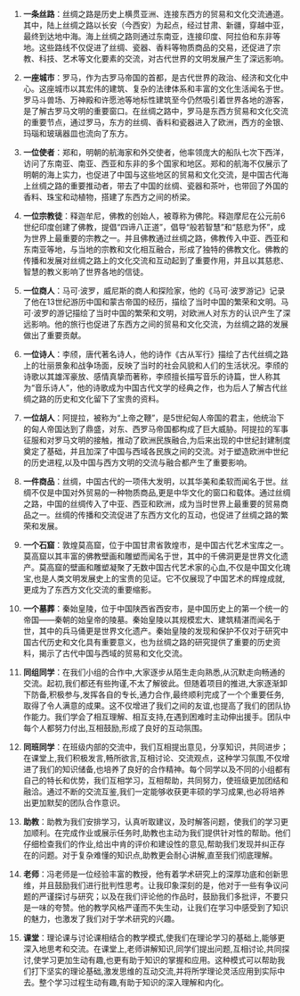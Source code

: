 1. **一条丝路**：丝绸之路是历史上横贯亚洲、连接东西方的贸易和文化交流通道。其中，陆上丝绸之路以长安（今西安）为起点，经过甘肃、新疆，穿越中亚，最终到达地中海。海上丝绸之路则通过东南亚，连接印度、阿拉伯和东非等地。这些路线不仅促进了丝绸、瓷器、香料等物质商品的交易，还促进了宗教、科技、艺术等文化要素的交流，对古代世界的文明发展产生了深远影响。

2. **一座城市**：罗马，作为古罗马帝国的首都，是古代世界的政治、经济和文化中心。这座城市以其宏伟的建筑、复杂的法律体系和丰富的文化生活闻名于世。罗马斗兽场、万神殿和许愿池等地标性建筑至今仍然吸引着世界各地的游客，是了解古罗马文明的重要窗口。在丝绸之路中，罗马是东西方贸易和文化交流的重要节点，通过罗马，东方的丝绸、香料和瓷器进入了欧洲，西方的金银、玛瑙和玻璃器皿也流向了东方。

3. **一位使者**：郑和，明朝的航海家和外交使者，他率领庞大的船队七次下西洋，访问了东南亚、南亚、西亚和东非的多个国家和地区。郑和的航海不仅展示了明朝的海上实力，也促进了中国与这些地区的贸易和文化交流，是中国古代海上丝绸之路的重要推动者，带去了中国的丝绸、瓷器和茶叶，也带回了外国的香料、珠宝和动植物，搭建了东西方之间的桥梁。

4. **一位宗教徒**：释迦牟尼，佛教的创始人，被尊称为佛陀。释迦摩尼在公元前6世纪印度创建了佛教，提倡“四谛八正道”，倡导“般若智慧”和“慈悲为怀”，成为世界上最重要的宗教之一。并且佛教通过丝绸之路，佛教传入中亚、西亚和东南亚等地，与当地的宗教和文化相互融合，形成了独特的佛教文化。佛教的传播和发展对丝绸之路上的文化交流和互动起到了重要作用，并且以其慈悲、智慧的教义影响了世界各地的信徒。

5. **一位商人**：马可·波罗，威尼斯的商人和探险家，他的《马可·波罗游记》记录了他在13世纪游历中国和蒙古帝国的经历，描绘了当时中国的繁荣和文明。马可·波罗的游记描绘了当时中国的繁荣和文明，对欧洲人对东方的认识产生了深远影响。他的旅行也促进了东西方之间的贸易和文化交流，为丝绸之路的发展做出了重要贡献。

6. **一位诗人**：李颀，唐代著名诗人，他的诗作《古从军行》描绘了古代丝绸之路上的壮丽景象和战争场面，反映了当时的社会风貌和人们的生活状况。李颀的诗歌以其雄浑豪放、感情真挚而著称，李颀擅长描写音乐的诗篇，世人称其为“音乐诗人”，他的诗歌成为中国古代文学的经典之作，也为后人了解古代丝绸之路的历史和文化留下了宝贵的资料。

7. **一位胡人**：阿提拉，被称为“上帝之鞭”，是5世纪匈人帝国的君主，他统治下的匈人帝国达到了鼎盛，对东、西罗马帝国都构成了巨大威胁。阿提拉的军事征服和对罗马文明的接触，推动了欧洲民族融合,为后来出现的中世纪封建制度奠定了基础，并且加深了中国与西域各民族之间的交流。对于塑造欧洲中世纪的历史进程,以及中国与西方文明的交流与融合都产生了重要影响。

8. **一件商品**：丝绸，中国古代的一项伟大发明，以其华美和柔软而闻名于世。丝绸不仅是中国对外贸易的一种物质商品,更是中华文化的窗口和载体。通过丝绸之路，中国的丝绸传入了中亚、西亚和欧洲，成为当时世界上最重要的贸易商品之一。丝绸的传播和交流促进了东西方文化的互动，也促进了丝绸之路的繁荣和发展。

9. **一个石窟**：敦煌莫高窟，位于中国甘肃省敦煌市，是中国古代艺术宝库之一。莫高窟以其丰富的佛教壁画和雕塑而闻名于世，其中的千佛洞更是世界文化遗产。莫高窟的壁画和雕塑凝聚了无数中国古代艺术家的心血,不仅是中国文化瑰宝,也是人类文明发展史上的宝贵的见证。它不仅展现了中国艺术的辉煌成就,更成为了东西方文化交流的重要缩影。

10. **一个墓葬**：秦始皇陵，位于中国陕西省西安市，是中国历史上的第一个统一的帝国——秦朝的始皇帝的陵墓。秦始皇陵以其规模宏大、建筑精湛而闻名于世，其中的兵马俑更是世界文化遗产。秦始皇陵的发现和保护不仅对于研究中国古代历史和文化具有重要意义，也为丝绸之路的研究提供了重要的历史资料，揭示了古代中国与西域的贸易和文化交流。

11. **同组同学**：在我们小组的合作中,大家逐步从陌生走向熟悉,从沉默走向畅通的交流。起初,我们都还有些拘谨,不太了解彼此。但随着项目的推进,大家逐渐卸下防备,积极参与,发挥各自的专长,通力合作,最终顺利完成了一个个重要任务,取得了令人满意的成果。这不仅增进了我们之间的友谊,也提高了我们的团队协作能力。我们学会了相互理解、相互支持,在遇到困难时主动伸出援手。团队中每个人都努力付出,互相鼓励,形成了良好的互动氛围。

12. **同班同学**：在班级内部的交流中，我们互相提出意见，分享知识，共同进步；在课堂上,我们积极发言,畅所欲言,互相讨论、交流观点，这种学习氛围,不仅增进了我们的知识储备,也培养了良好的合作精神。每个同学以及不同的小组都有自己的特长和优势，我们互相学习，互相帮助，共同努力，使班级更加团结和融洽。通过不断的交流互鉴,我们一定能够收获更丰硕的学习成果,也必将培养出更加默契的团队合作意识。

13. **助教**：助教为我们安排学习，认真听取建议，及时解答问题，使我们的学习更加顺利。在完成作业或展示任务时,助教也主动为我们提供针对性的帮助。他们仔细检查我们的作业,给出中肯的评价和建设性的意见,帮助我们发现并纠正存在的问题。对于复杂难懂的知识点,助教更会耐心讲解,直至我们彻底理解。

14. **老师**：冯老师是一位经验丰富的教授，他有着学术研究上的深厚功底和创新思维，并且鼓励我们进行批判性思考。让我印象深刻的是，他对于一些有争议问题的严谨探讨与研究；以及在我们评论他的作品时，鼓励我们多批评，不要只是一味的夸赞。他的教学风格严谨而不失生动，让我们在学习中感受到了知识的魅力，也激发了我们对于学术研究的兴趣。

15. **课堂**：理论课与讨论课相结合的教学模式,使我们在理论学习的基础上,能够更深入地思考和交流。在课堂上,老师讲解知识,同学们提出问题,互相讨论,共同探讨,使学习更加生动有趣,也更有助于知识的掌握和应用。这种模式可以帮助我们打下坚实的理论基础,激发思维的互动交流,并将所学理论灵活应用到实际中去。整个学习过程生动有趣,有助于知识的深入理解和内化。